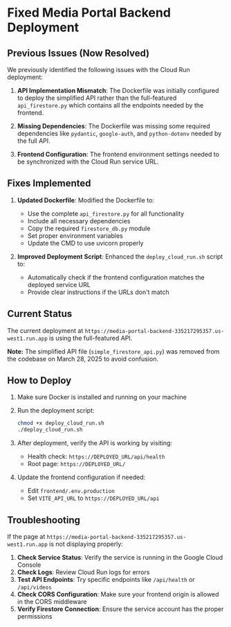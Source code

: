 # Fixed Media Portal Backend Deployment

## Previous Issues (Now Resolved)

We previously identified the following issues with the Cloud Run deployment:

1. **API Implementation Mismatch**: The Dockerfile was initially configured to deploy the simplified API rather than the full-featured `api_firestore.py` which contains all the endpoints needed by the frontend.

2. **Missing Dependencies**: The Dockerfile was missing some required dependencies like `pydantic`, `google-auth`, and `python-dotenv` needed by the full API.

3. **Frontend Configuration**: The frontend environment settings needed to be synchronized with the Cloud Run service URL.

## Fixes Implemented

1. **Updated Dockerfile**: Modified the Dockerfile to:
   - Use the complete `api_firestore.py` for all functionality
   - Include all necessary dependencies 
   - Copy the required `firestore_db.py` module
   - Set proper environment variables
   - Update the CMD to use uvicorn properly

2. **Improved Deployment Script**: Enhanced the `deploy_cloud_run.sh` script to:
   - Automatically check if the frontend configuration matches the deployed service URL
   - Provide clear instructions if the URLs don't match

## Current Status

The current deployment at `https://media-portal-backend-335217295357.us-west1.run.app` is using the full-featured API.

**Note:** The simplified API file (`simple_firestore_api.py`) was removed from the codebase on March 28, 2025 to avoid confusion.

## How to Deploy

1. Make sure Docker is installed and running on your machine
2. Run the deployment script:
   ```bash
   chmod +x deploy_cloud_run.sh
   ./deploy_cloud_run.sh
   ```

3. After deployment, verify the API is working by visiting:
   - Health check: `https://DEPLOYED_URL/api/health`
   - Root page: `https://DEPLOYED_URL/`

4. Update the frontend configuration if needed:
   - Edit `frontend/.env.production`
   - Set `VITE_API_URL` to `https://DEPLOYED_URL/api`

## Troubleshooting

If the page at `https://media-portal-backend-335217295357.us-west1.run.app` is not displaying properly:

1. **Check Service Status**: Verify the service is running in the Google Cloud Console
2. **Check Logs**: Review Cloud Run logs for errors
3. **Test API Endpoints**: Try specific endpoints like `/api/health` or `/api/videos`
4. **Check CORS Configuration**: Make sure your frontend origin is allowed in the CORS middleware
5. **Verify Firestore Connection**: Ensure the service account has the proper permissions
